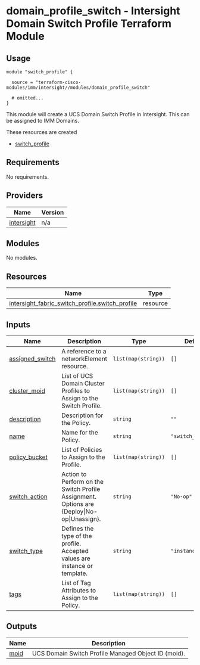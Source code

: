 # domain_profile_switch - Intersight Domain Switch Profile Terraform Module

## Usage

```hcl
module "switch_profile" {

  source = "terraform-cisco-modules/imm/intersight//modules/domain_profile_switch"

  # omitted...
}
```

This module will create a UCS Domain Switch Profile in Intersight.  This can be assigned to IMM Domains.  

These resources are created

* [switch_profile](https://registry.terraform.io/providers/CiscoDevNet/intersight/latest/docs/resources/fabric_switch_profile)

<!-- BEGINNING OF PRE-COMMIT-TERRAFORM DOCS HOOK -->
## Requirements

No requirements.

## Providers

| Name | Version |
|------|---------|
| <a name="provider_intersight"></a> [intersight](#provider\_intersight) | n/a |

## Modules

No modules.

## Resources

| Name | Type |
|------|------|
| [intersight_fabric_switch_profile.switch_profile](https://registry.terraform.io/providers/CiscoDevNet/intersight/latest/docs/resources/fabric_switch_profile) | resource |

## Inputs

| Name | Description | Type | Default | Required |
|------|-------------|------|---------|:--------:|
| <a name="input_assigned_switch"></a> [assigned\_switch](#input\_assigned\_switch) | A reference to a networkElement resource. | `list(map(string))` | `[]` | no |
| <a name="input_cluster_moid"></a> [cluster\_moid](#input\_cluster\_moid) | List of UCS Domain Cluster Profiles to Assign to the Switch Profile. | `list(map(string))` | `[]` | no |
| <a name="input_description"></a> [description](#input\_description) | Description for the Policy. | `string` | `""` | no |
| <a name="input_name"></a> [name](#input\_name) | Name for the Policy. | `string` | `"switch_profile"` | no |
| <a name="input_policy_bucket"></a> [policy\_bucket](#input\_policy\_bucket) | List of Policies to Assign to the Profile. | `list(map(string))` | `[]` | no |
| <a name="input_switch_action"></a> [switch\_action](#input\_switch\_action) | Action to Perform on the Switch Profile Assignment.  Options are {Deploy\|No-op\|Unassign}. | `string` | `"No-op"` | no |
| <a name="input_switch_type"></a> [switch\_type](#input\_switch\_type) | Defines the type of the profile. Accepted values are instance or template. | `string` | `"instance"` | no |
| <a name="input_tags"></a> [tags](#input\_tags) | List of Tag Attributes to Assign to the Policy. | `list(map(string))` | `[]` | no |

## Outputs

| Name | Description |
|------|-------------|
| <a name="output_moid"></a> [moid](#output\_moid) | UCS Domain Switch Profile Managed Object ID (moid). |
<!-- END OF PRE-COMMIT-TERRAFORM DOCS HOOK -->
